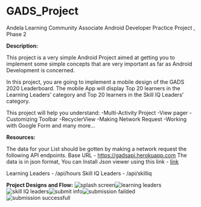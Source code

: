 # GADS_Project
Andela Learning Community Associate Android Developer Practice Project , Phase 2

**Description:**

This project is a very simple Android Project aimed at getting you to implement some simple concepts that are very important as far as Android Development is concerned.

In this project, you are going to implement a mobile design of the GADS 2020 Leaderboard.
The mobile App will display Top 20 learners in the Learning Leaders’ category and Top 20 learners in the Skill IQ Leaders’ category.

This project will help you understand:
-Multi-Activity Project
-View pager
-Customizing Toolbar
-RecyclerView
-Making Network Request
-Working with Google Form and many more...

**Resources:**

The data  for your List should be gotten by making a network request the following API endpoints.
Base URL - https://gadsapi.herokuapp.com
The data is in json format, You can Install Json viewer using this link - [link](https://chrome.google.com/webstore/detail/json-viewer/gbmdgpbipfallnflgajpaliibnhdgobh?utm_source=chrome-ntp-icon%E2%80%A9)

Learning Leaders - /api/hours
Skill IQ Leaders - /api/skilliq

**Project Designs and Flow:**
![splash screen](https://github.com/lilylydia/GADS_Project/blob/master/Screenshots/splash_screen.png)![learning leaders](https://github.com/lilylydia/GADS_Project/blob/master/Screenshots/learning_leaders.png)![skill IQ leaders](https://github.com/lilylydia/GADS_Project/blob/master/Screenshots/Skil_IQ_leaders.png)![submit info](https://github.com/lilylydia/GADS_Project/blob/master/Screenshots/submit_infos.png)![submission failded](https://github.com/lilylydia/GADS_Project/blob/master/Screenshots/submission_failed.png)![submission successfull](https://github.com/lilylydia/GADS_Project/blob/master/Screenshots/submition_successful.png)

